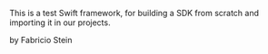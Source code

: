 This is a test Swift framework, for building a SDK from scratch and importing it in our projects.

by Fabricio Stein
